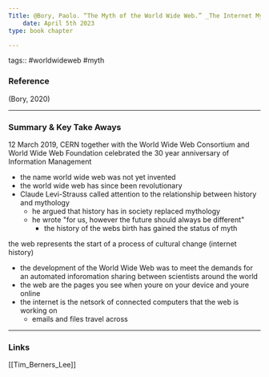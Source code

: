 ```yaml
---
Title: @Bory, Paolo. “The Myth of the World Wide Web.” _The Internet Myth: From the Internet Imaginary to Network Ideologies_,
	date: April 5th 2023 
type: book chapter 

---
```


tags:: #worldwideweb #myth



### Reference 
(Bory, 2020)

---

### Summary & Key Take Aways

12 March 2019, CERN together with the World Wide Web Consortium and World Wide Web Foundation celebrated the 30 year anniversary of Information Management
- the name world wide web was not yet invented 
- the world wide web has since been revolutionary 
- Claude Levi-Strauss called attention to the relationship between history and mythology
	- he argued that history has in society replaced mythology 
	- he wrote "for us, however the future should always be different"
		- the history of the webs birth has gained the status of myth

the web represents the start of a process of cultural change (internet history)
- the development of the World Wide Web was to meet the demands for an automated inforomation sharing between scientists around the world 
- the web are the pages you see when youre on your device and youre online 
- the internet is the netsork of connected computers that the web is working on 
	- emails and files travel across 

--- 

### Links
[[Tim_Berners_Lee]]